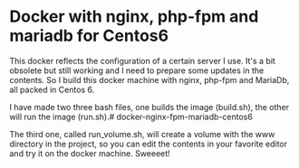 # Docker with nginx, php-fpm and mariadb for Centos6 #

This docker reflects the configuration of a certain server I use. It's a bit obsolete but still working and I need to prepare some updates in the contents. So I build this docker machine with nginx, php-fpm and MariaDb, all packed in Centos 6.

I have made two three bash files, one builds the image (build.sh), the other will run the image (run.sh).# docker-nginx-fpm-mariadb-centos6

The third one, called run_volume.sh, will create a volume with the www directory in the project, so you can edit the contents in your favorite editor and try it on the docker machine. Sweeeet!
